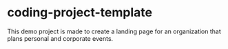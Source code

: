 # coding-project-template

This demo project is made to create a landing page for an organization that plans personal and corporate events. 
